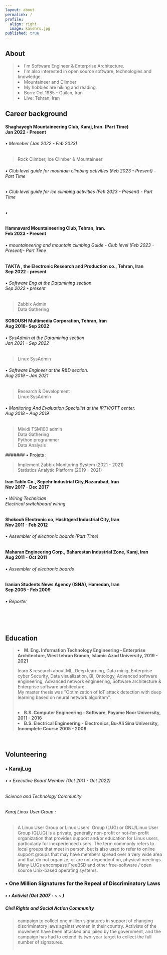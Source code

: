 ```yaml
---
layout: about
permalink: /
profile:
  align: right
  image: kavehrs.jpg
published: true
---
```



## About
<blockquote>  
 <li> I'm Software Engineer & Enterprise Architecture.</li>
 <li> I'm also interested in open source software, technologies and knowledge. </li>
 <li> Mountaineer and Climber </li>
 <li> My hobbies are hiking and reading.</li>
 <li> Born: Oct 1985 - Guilan, Iran </li>
 <li> Live: Tehran, Iran </li>
</blockquote>

## Career background
>
>
#### Shaghayegh Mountaineering Club, Karaj, Iran. (Part Time) <br> Jan 2022 - Present<br> 
###### •  Memeber (Jan 2022 - Feb 2023)   <br>  
> Rock Climber, Ice Climber &   Mountaineer <br>  
###### •  Club level guide for mountain climbing activities  (Feb 2023 - Present) - Part Time   <br> 
###### •  Club level guide for ice climbing activities  (Feb 2023 - Present) - Part Time  <br> 
###### •

#### Hamnavard Mountaineering Club, Tehran, Iran. <br> Feb 2023 - Present<br> 
###### •  mountaineering and mountain climbing Guide - Club level (Feb 2023 - Present)- Part Time  <br> 

#### TAKTA , the Electronic Research and Production co., Tehran, Iran<br> Sep 2022 - present<br>
###### •	Software Eng at the Datamining section<br>  Sep 2022 - present<br>
> Zabbix Admin<br>
> Data Gathering <br>
#### SOROUSH Multimedia Corporation, Tehran, Iran<br> Aug 2018- Sep 2022 <br>
###### •	SysAdmin at the Datamining section<br> Jan 2021 – Sep 2022<br>
> Linux SysAdmin<br>
###### • Software Engineer at the R&D section.<br> Aug 2019 – Jan 2021<br>
> Research & Development<br>
> Linux SysAdmin<br>
###### •	Monitoring And Evaluation Specialist at the IPTV/OTT center.<br> Aug 2018 – Aug 2019<br>
> Mividi TSM100 admin<br>
> Data Gathering<br>
> Python programmer<br>
> Data Analysis<br>

####### •	Projets :<br>
> Implement Zabbix Monitoring System (2021 - 2021)<br>
> Statistics Analytic Platform (2019 - 2021)<br>

#### Iran Tablo Co., Sepehr Industrial City,Nazarabad, Iran<br> Nov 2017 - Dec 2017<br>
###### •	Wiring Technician<br> Electrical switchboard wiring<br>

#### Shokouh Electronic co, Hashtgerd Industrial City, Iran<br> Nov 2011 - Feb 2012<br>
###### •	Assembler of electronic boards (Part Time)<br>

#### Maharan Engineering Corp., Baharestan Industrial Zone, Karaj, Iran<br> Aug 2011 - Oct 2011<br>
###### •	Assembler of electronic boards<br>

#### Iranian Students News Agency (ISNA), Hamedan, Iran<br> Sep 2005 - Feb 2009<br>
###### •	Reporter<br>


<br><br>

## Education
<blockquote>
<li> <strong> M. Eng. Information Technology Engineering - Enterprise Architecture, West tehran Branch, Islamic Azad University, 2019 - 2021 </strong>
    <p>learn & research about ML, Deep learning, Data minig, Enterprise cyber Security, Data visualization, BI, Ontology, Advanced software engineering, Advanced     network engineering, Software architecture & Enterprise software architecture.<br>My  master thesis was "Optimization of IoT attack detection with deep learning based on neural network algorithm". </p> </li> <br>
    
<li><strong> B.S. Computer Engineering - Software, Payame Noor University, 2011 - 2016 </strong> </li> 
<li><strong> B.S. Electrical Engineering - Electronics, Bu-Ali Sina University, Incomplete Course 2005 - 2008 </strong></li>  </blockquote>  
  <br>
  




## Volunteering   

###  • KarajLug<br>
###### • •	 Executive Board Member (Oct 2011 - Oct 2022) <br> 
###### Science and Technology Community<br>
###### Karaj Linux User Group :<br>
> A Linux User Group or Linux Users' Group (LUG) or GNU/Linux User Group (GLUG) is a private, generally non-profit or not-for-profit organization that provides support and/or education for Linux users, particularly for inexperienced users. The term commonly refers to local groups that meet in person, but is also used to refer to online support groups that may have members spread over a very wide area and that do not organize, or are not dependent on, physical meetings. Many LUGs encompass FreeBSD and other free-software / open source Unix-based operating systems.<br>

###  • One Million Signatures for the Repeal of Discriminatory Laws <br>
##### • •	 Activist (Oct 2007 - ~ ~ ) <br> 
##### Civil Rights and Social Action Community <br>
> campaign to collect one million signatures in support of changing discriminatory laws against women in their country. Activists of the movement have been attacked and jailed by the government, and the campaign has had to extend its two-year target to collect the full number of signatures. 
<br><br>
  
  


<!-- Google tag (gtag.js) -->
<script async src="https://www.googletagmanager.com/gtag/js?id=G-X4V1FLGZMH"></script>
<script>
  window.dataLayer = window.dataLayer || [];
  function gtag(){dataLayer.push(arguments);}
  gtag('js', new Date());

  gtag('config', 'G-X4V1FLGZMH');
</script>

